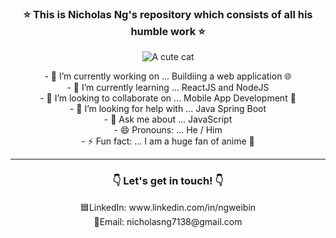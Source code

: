 <h3 align = "center">⭐ This is Nicholas Ng's repository which consists of all his humble work ⭐</h3>

<p align = "center">
<img src = "https://user-images.githubusercontent.com/102132367/192337480-001dce8f-8d09-4c2d-83c8-2dcae0d75383.png" alt = "A cute cat">
</p>



<div align = "center">
  - 🔭 I’m currently working on ... Buildiing a web application 🌐
  <br>
  - 🌱 I’m currently learning ... ReactJS and NodeJS
  <br>
  - 👯 I’m looking to collaborate on ... Mobile App Development 📱
  <br>
  - 🤔 I’m looking for help with ... Java Spring Boot
  <br>
  - 💬 Ask me about ... JavaScript
  <br>
  - 😄 Pronouns: ... He / Him
  <br>
  - ⚡ Fun fact: ... I am a huge fan of anime 🥜
</div>

<hr>

<h3 align = "center">👇 Let's get in touch! 👇</h3>

<div align = "center">
  🟦LinkedIn: www.linkedin.com/in/ngweibin
  <br>
  📧Email: nicholasng7138@gmail.com
</div>






